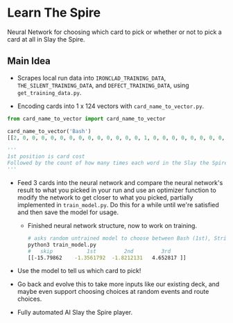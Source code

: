 # Learn The Spire

Neural Network for choosing which card to pick or whether or not to pick a card at all in Slay the Spire.

## Main Idea

- Scrapes local run data into `IRONCLAD_TRAINING_DATA`, `THE_SILENT_TRAINING_DATA`, and `DEFECT_TRAINING_DATA`, using `get_training_data.py`.

- Encoding cards into 1 x 124 vectors with `card_name_to_vector.py`.

```python
from card_name_to_vector import card_name_to_vector

card_name_to_vector('Bash')
[[2, 0, 0, 0, 0, 0, 0, 0, 0, 0, 0, 0, 0, 0, 1, 0, 0, 0, 0, 0, 0, 0, 0, 0, 0, 0, 0, 0, 0, 0, 0, 0, 0, 0, 1, 0, 0, 0, 0, 0, 0, 0, 0, 0, 0, 0, 0, 0, 0, 0, 0, 0, 0, 0, 0, 0, 0, 0, 0, 0, 0, 0, 0, 0, 0, 0, 0, 0, 0, 0, 0, 0, 0, 0, 0, 0, 0, 0, 0, 0, 0, 0, 0, 0, 0, 0, 0, 0, 0, 0, 0, 0, 0, 0, 0, 0, 0, 0, 0, 0, 0, 0, 0, 0, 0, 0, 0, 0, 0, 0, 0, 0, 0, 0, 0, 0, 0, 0, 0, 0, 0, 0, 0, 0, 0, 0, 0, 0, 0, 0, 0, 0, 0, 0, 0, 0, 0, 0, 0, 0, 0, 0, 0, 0, 0, 0, 0, 0, 0, 0, 0, 0, 0, 0, 0, 0, 0, 0, 0, 0, 0, 0, 0, 0, 0, 0, 0, 0, 0, 0, 0, 0, 0, 0, 0, 0, 0, 0, 0, 0, 0, 0, 0, 0, 0, 0, 0, 0, 0, 0, 0, 0, 0, 0, 0, 0, 0, 0, 0, 0, 0, 0, 0, 0, 0, 0, 0, 0, 0, 0, 0, 0, 0, 0, 0, 0, 0, 0, 0, 0, 0, 0, 0, 0, 0, 0, 0, 0, 0, 0, 0, 0, 0, 0]]

'''
1st position is card cost
Followed by the count of how many times each word in the Slay the Spire "vocabulary" shows up within the card
'''
```

- Feed 3 cards into the neural network and compare the neural network's result to what you picked in your run and use an optimizer function to modify the network to get closer to what you picked, partially implemented in `train_model.py`. Do this for a while until we're satisfied and then save the model for usage.

  - Finished neural network structure, now to work on training.
  
    ```bash
    # asks random untrained model to choose between Bash (1st), Strike (2nd), Defend (3rd), and skipping
    python3 train_model.py
    #   skip           1st         2nd         3rd
    [[-15.79862    -1.3561792  -1.8212131   4.652817 ]]
    ```

- Use the model to tell us which card to pick!

- Go back and evolve this to take more inputs like our existing deck, and maybe even support choosing choices at random events and route choices.

- Fully automated AI Slay the Spire player.
